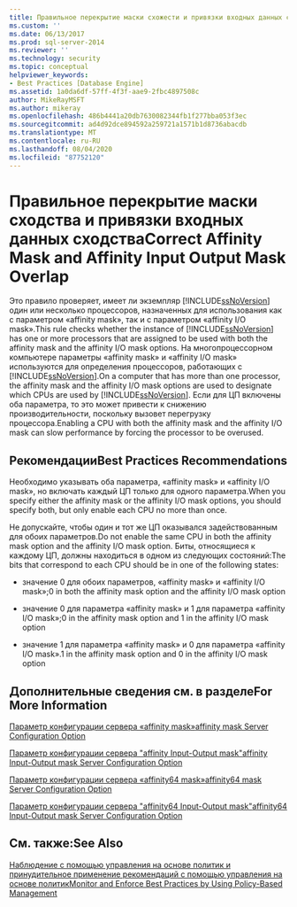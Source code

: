 ```yaml
---
title: Правильное перекрытие маски схожести и привязки входных данных сходства | Документация Майкрософт
ms.custom: ''
ms.date: 06/13/2017
ms.prod: sql-server-2014
ms.reviewer: ''
ms.technology: security
ms.topic: conceptual
helpviewer_keywords:
- Best Practices [Database Engine]
ms.assetid: 1a0da6df-57ff-4f3f-aae9-2fbc4897508c
author: MikeRayMSFT
ms.author: mikeray
ms.openlocfilehash: 486b4441a20db7630082344fb1f277bba053f3ec
ms.sourcegitcommit: ad4d92dce894592a259721a1571b1d8736abacdb
ms.translationtype: MT
ms.contentlocale: ru-RU
ms.lasthandoff: 08/04/2020
ms.locfileid: "87752120"
---
```

# <a name="correct-affinity-mask-and-affinity-input-output-mask-overlap"></a><span data-ttu-id="b1ed4-102">Правильное перекрытие маски сходства и привязки входных данных сходства</span><span class="sxs-lookup"><span data-stu-id="b1ed4-102">Correct Affinity Mask and Affinity Input Output Mask Overlap</span></span>
  <span data-ttu-id="b1ed4-103">Это правило проверяет, имеет ли экземпляр [!INCLUDE[ssNoVersion](../../includes/ssnoversion-md.md)] один или несколько процессоров, назначенных для использования как с параметром «affinity mask», так и с параметром «affinity I/O mask».</span><span class="sxs-lookup"><span data-stu-id="b1ed4-103">This rule checks whether the instance of [!INCLUDE[ssNoVersion](../../includes/ssnoversion-md.md)] has one or more processors that are assigned to be used with both the affinity mask and the affinity I/O mask options.</span></span> <span data-ttu-id="b1ed4-104">На многопроцессорном компьютере параметры «affinity mask» и «affinity I/O mask» используются для определения процессоров, работающих с [!INCLUDE[ssNoVersion](../../includes/ssnoversion-md.md)].</span><span class="sxs-lookup"><span data-stu-id="b1ed4-104">On a computer that has more than one processor, the affinity mask and the affinity I/O mask options are used to designate which CPUs are used by [!INCLUDE[ssNoVersion](../../includes/ssnoversion-md.md)].</span></span> <span data-ttu-id="b1ed4-105">Если для ЦП включены оба параметра, то это может привести к снижению производительности, поскольку вызовет перегрузку процессора.</span><span class="sxs-lookup"><span data-stu-id="b1ed4-105">Enabling a CPU with both the affinity mask and the affinity I/O mask can slow performance by forcing the processor to be overused.</span></span>  
  
## <a name="best-practices-recommendations"></a><span data-ttu-id="b1ed4-106">Рекомендации</span><span class="sxs-lookup"><span data-stu-id="b1ed4-106">Best Practices Recommendations</span></span>  
 <span data-ttu-id="b1ed4-107">Необходимо указывать оба параметра, «affinity mask» и «affinity I/O mask», но включать каждый ЦП только для одного параметра.</span><span class="sxs-lookup"><span data-stu-id="b1ed4-107">When you specify either the affinity mask or the affinity I/O mask options, you should specify both, but only enable each CPU no more than once.</span></span>  
  
 <span data-ttu-id="b1ed4-108">Не допускайте, чтобы один и тот же ЦП оказывался задействованным для обоих параметров.</span><span class="sxs-lookup"><span data-stu-id="b1ed4-108">Do not enable the same CPU in both the affinity mask option and the affinity I/O mask option.</span></span> <span data-ttu-id="b1ed4-109">Биты, относящиеся к каждому ЦП, должны находиться в одном из следующих состояний:</span><span class="sxs-lookup"><span data-stu-id="b1ed4-109">The bits that correspond to each CPU should be in one of the following states:</span></span>  
  
-   <span data-ttu-id="b1ed4-110">значение 0 для обоих параметров, «affinity mask» и «affinity I/O mask»;</span><span class="sxs-lookup"><span data-stu-id="b1ed4-110">0 in both the affinity mask option and the affinity I/O mask option</span></span>  
  
-   <span data-ttu-id="b1ed4-111">значение 0 для параметра «affinity mask» и 1 для параметра «affinity I/O mask»;</span><span class="sxs-lookup"><span data-stu-id="b1ed4-111">0 in the affinity mask option and 1 in the affinity I/O mask option</span></span>  
  
-   <span data-ttu-id="b1ed4-112">значение 1 для параметра «affinity mask» и 0 для параметра «affinity I/O mask».</span><span class="sxs-lookup"><span data-stu-id="b1ed4-112">1 in the affinity mask option and 0 in the affinity I/O mask option</span></span>  
  
## <a name="for-more-information"></a><span data-ttu-id="b1ed4-113">Дополнительные сведения см. в разделе</span><span class="sxs-lookup"><span data-stu-id="b1ed4-113">For More Information</span></span>  
 [<span data-ttu-id="b1ed4-114">Параметр конфигурации сервера «affinity mask»</span><span class="sxs-lookup"><span data-stu-id="b1ed4-114">affinity mask Server Configuration Option</span></span>](../../database-engine/configure-windows/affinity-mask-server-configuration-option.md)  
  
 [<span data-ttu-id="b1ed4-115">Параметр конфигурации сервера "affinity Input-Output mask"</span><span class="sxs-lookup"><span data-stu-id="b1ed4-115">affinity Input-Output mask Server Configuration Option</span></span>](../../database-engine/configure-windows/affinity-input-output-mask-server-configuration-option.md)  
  
 [<span data-ttu-id="b1ed4-116">Параметр конфигурации сервера «affinity64 mask»</span><span class="sxs-lookup"><span data-stu-id="b1ed4-116">affinity64 mask Server Configuration Option</span></span>](../../database-engine/configure-windows/affinity64-mask-server-configuration-option.md)  
  
 [<span data-ttu-id="b1ed4-117">Параметр конфигурации сервера "affinity64 Input-Output mask"</span><span class="sxs-lookup"><span data-stu-id="b1ed4-117">affinity64 Input-Output mask Server Configuration Option</span></span>](../../database-engine/configure-windows/affinity64-input-output-mask-server-configuration-option.md)  
  
## <a name="see-also"></a><span data-ttu-id="b1ed4-118">См. также:</span><span class="sxs-lookup"><span data-stu-id="b1ed4-118">See Also</span></span>  
 [<span data-ttu-id="b1ed4-119">Наблюдение с помощью управления на основе политик и принудительное применение рекомендаций с помощью управления на основе политик</span><span class="sxs-lookup"><span data-stu-id="b1ed4-119">Monitor and Enforce Best Practices by Using Policy-Based Management</span></span>](monitor-and-enforce-best-practices-by-using-policy-based-management.md)  
  
  
